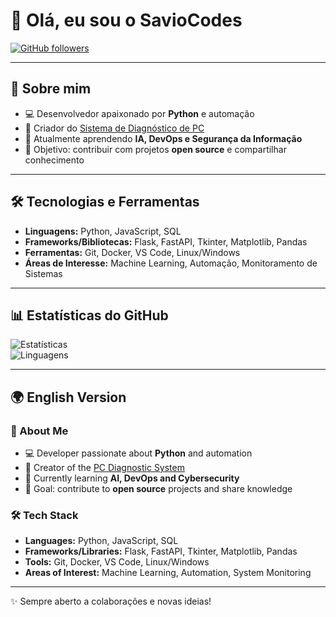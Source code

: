 # 👋 Olá, eu sou o SavioCodes  

[![GitHub followers](https://img.shields.io/github/followers/SavioCodes?label=Seguidores&style=social)](https://github.com/SavioCodes)  

---

## 🚀 Sobre mim
- 💻 Desenvolvedor apaixonado por **Python** e automação  
- 🔧 Criador do [Sistema de Diagnóstico de PC]([https://github.com/SavioCodes/Consultor-de-hadware])  
- 🌱 Atualmente aprendendo **IA, DevOps e Segurança da Informação**  
- 🎯 Objetivo: contribuir com projetos **open source** e compartilhar conhecimento  

---

## 🛠️ Tecnologias e Ferramentas
- **Linguagens:** Python, JavaScript, SQL  
- **Frameworks/Bibliotecas:** Flask, FastAPI, Tkinter, Matplotlib, Pandas  
- **Ferramentas:** Git, Docker, VS Code, Linux/Windows  
- **Áreas de Interesse:** Machine Learning, Automação, Monitoramento de Sistemas  

---

## 📊 Estatísticas do GitHub
![Estatísticas](https://github-readme-stats.vercel.app/api?username=SavioCodes&show_icons=true&theme=radical)  
![Linguagens](https://github-readme-stats.vercel.app/api/top-langs/?username=SavioCodes&layout=compact&theme=radical)  

---

## 🌍 English Version

### 🚀 About Me
- 💻 Developer passionate about **Python** and automation  
- 🔧 Creator of the [PC Diagnostic System](https://github.com/SavioCodes/seu-repo)  
- 🌱 Currently learning **AI, DevOps and Cybersecurity**  
- 🎯 Goal: contribute to **open source** projects and share knowledge  

### 🛠️ Tech Stack
- **Languages:** Python, JavaScript, SQL  
- **Frameworks/Libraries:** Flask, FastAPI, Tkinter, Matplotlib, Pandas  
- **Tools:** Git, Docker, VS Code, Linux/Windows  
- **Areas of Interest:** Machine Learning, Automation, System Monitoring  

---

✨ Sempre aberto a colaborações e novas ideias!
